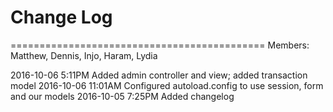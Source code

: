 # Change Log 

============================================
Members: Matthew, Dennis, Injo, Haram, Lydia

2016-10-06  5:11PM Added admin controller and view; added transaction model
2016-10-06 11:01AM Configured autoload.config to use session, form and our models
2016-10-05  7:25PM Added changelog
